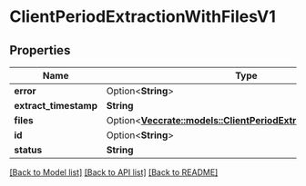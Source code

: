 # ClientPeriodExtractionWithFilesV1

## Properties

Name | Type | Description | Notes
------------ | ------------- | ------------- | -------------
**error** | Option<**String**> |  | [optional]
**extract_timestamp** | **String** |  | 
**files** | Option<[**Vec<crate::models::ClientPeriodExtractionFileResultV1>**](client.ExtractionFileResultV1.md)> |  | [optional]
**id** | Option<**String**> |  | [optional]
**status** | **String** |  | 

[[Back to Model list]](../README.md#documentation-for-models) [[Back to API list]](../README.md#documentation-for-api-endpoints) [[Back to README]](../README.md)


